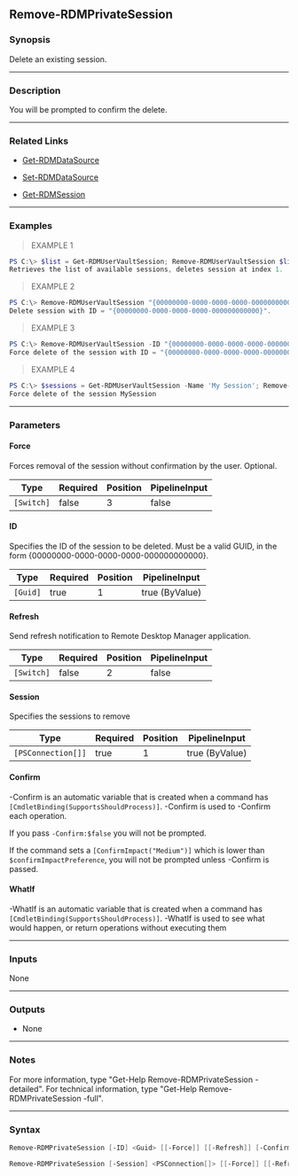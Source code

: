 Remove-RDMPrivateSession
------------------------

### Synopsis
Delete an existing session.

---

### Description

You will be prompted to confirm the delete.

---

### Related Links
* [Get-RDMDataSource](Get-RDMDataSource)

* [Set-RDMDataSource](Set-RDMDataSource)

* [Get-RDMSession](Get-RDMSession)

---

### Examples
> EXAMPLE 1

```PowerShell
PS C:\> $list = Get-RDMUserVaultSession; Remove-RDMUserVaultSession $list[1].ID
Retrieves the list of available sessions, deletes session at index 1.
```
> EXAMPLE 2

```PowerShell
PS C:\> Remove-RDMUserVaultSession "{00000000-0000-0000-0000-000000000000}"
Delete session with ID = "{00000000-0000-0000-0000-000000000000}".
```
> EXAMPLE 3

```PowerShell
PS C:\> Remove-RDMUserVaultSession -ID "{00000000-0000-0000-0000-000000000000}" -Force
Force delete of the session with ID = "{00000000-0000-0000-0000-000000000000}".
```
> EXAMPLE 4

```PowerShell
PS C:\> $sessions = Get-RDMUserVaultSession -Name 'My Session'; Remove-RDMUserVaultSession -Session $session -Force
Force delete of the session MySession
```

---

### Parameters
#### **Force**
Forces removal of the session without confirmation by the user. Optional.

|Type      |Required|Position|PipelineInput|
|----------|--------|--------|-------------|
|`[Switch]`|false   |3       |false        |

#### **ID**
Specifies the ID of the session to be deleted.
Must be a valid GUID, in the form {00000000-0000-0000-0000-000000000000}.

|Type    |Required|Position|PipelineInput |
|--------|--------|--------|--------------|
|`[Guid]`|true    |1       |true (ByValue)|

#### **Refresh**
Send refresh notification to Remote Desktop Manager application.

|Type      |Required|Position|PipelineInput|
|----------|--------|--------|-------------|
|`[Switch]`|false   |2       |false        |

#### **Session**
Specifies the sessions to remove

|Type              |Required|Position|PipelineInput |
|------------------|--------|--------|--------------|
|`[PSConnection[]]`|true    |1       |true (ByValue)|

#### **Confirm**
-Confirm is an automatic variable that is created when a command has ```[CmdletBinding(SupportsShouldProcess)]```.
-Confirm is used to -Confirm each operation.

If you pass ```-Confirm:$false``` you will not be prompted.

If the command sets a ```[ConfirmImpact("Medium")]``` which is lower than ```$confirmImpactPreference```, you will not be prompted unless -Confirm is passed.

#### **WhatIf**
-WhatIf is an automatic variable that is created when a command has ```[CmdletBinding(SupportsShouldProcess)]```.
-WhatIf is used to see what would happen, or return operations without executing them

---

### Inputs
None

---

### Outputs
* None

---

### Notes
For more information, type "Get-Help Remove-RDMPrivateSession -detailed". For technical information, type "Get-Help Remove-RDMPrivateSession -full".

---

### Syntax
```PowerShell
Remove-RDMPrivateSession [-ID] <Guid> [[-Force]] [[-Refresh]] [-Confirm] [-WhatIf] [<CommonParameters>]
```
```PowerShell
Remove-RDMPrivateSession [-Session] <PSConnection[]> [[-Force]] [[-Refresh]] [-Confirm] [-WhatIf] [<CommonParameters>]
```
